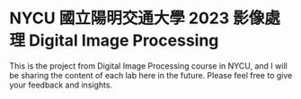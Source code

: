 # NYCU 國立陽明交通大學 2023 影像處理 Digital Image Processing
This is the project from Digital Image Processing course in NYCU, and I will be sharing the content of each lab here in the future. Please feel free to give your feedback and insights.

